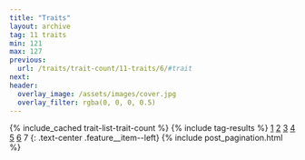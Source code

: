 ```yaml
---
title: "Traits"
layout: archive
tag: 11 traits
min: 121
max: 127
previous:
  url: /traits/trait-count/11-traits/6/#trait
next:
header:
  overlay_image: /assets/images/cover.jpg
  overlay_filter: rgba(0, 0, 0, 0.5)
---
```

{% include_cached trait-list-trait-count %}
{% include tag-results %}
[1](/traits/trait-count/11-traits/1/#trait) [2](/traits/trait-count/11-traits/2/#trait) [3](/traits/trait-count/11-traits/3/#trait) [4](/traits/trait-count/11-traits/4/#trait) [5](/traits/trait-count/11-traits/5/#trait) [6](/traits/trait-count/11-traits/6/#trait) 7 
{: .text-center .feature__item--left}
{% include post_pagination.html %}
